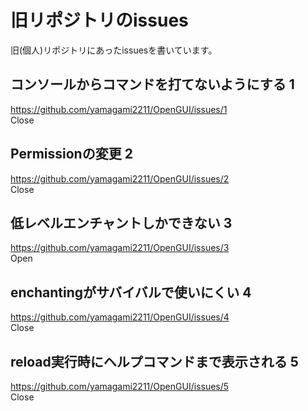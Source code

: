 # 旧リポジトリのissues
旧(個人)リポジトリにあったissuesを書いています。

## コンソールからコマンドを打てないようにする 1
https://github.com/yamagami2211/OpenGUI/issues/1  
Close

## Permissionの変更 2
https://github.com/yamagami2211/OpenGUI/issues/2  
Close

## 低レベルエンチャントしかできない 3
https://github.com/yamagami2211/OpenGUI/issues/3  
Open

## enchantingがサバイバルで使いにくい 4
https://github.com/yamagami2211/OpenGUI/issues/4  
Close

## reload実行時にヘルプコマンドまで表示される 5
https://github.com/yamagami2211/OpenGUI/issues/5  
Close

